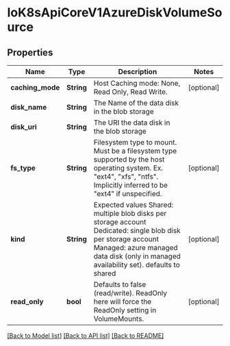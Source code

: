 # IoK8sApiCoreV1AzureDiskVolumeSource

## Properties
Name | Type | Description | Notes
------------ | ------------- | ------------- | -------------
**caching_mode** | **String** | Host Caching mode: None, Read Only, Read Write. | [optional] 
**disk_name** | **String** | The Name of the data disk in the blob storage | 
**disk_uri** | **String** | The URI the data disk in the blob storage | 
**fs_type** | **String** | Filesystem type to mount. Must be a filesystem type supported by the host operating system. Ex. \"ext4\", \"xfs\", \"ntfs\". Implicitly inferred to be \"ext4\" if unspecified. | [optional] 
**kind** | **String** | Expected values Shared: multiple blob disks per storage account  Dedicated: single blob disk per storage account  Managed: azure managed data disk (only in managed availability set). defaults to shared | [optional] 
**read_only** | **bool** | Defaults to false (read/write). ReadOnly here will force the ReadOnly setting in VolumeMounts. | [optional] 

[[Back to Model list]](../README.md#documentation-for-models) [[Back to API list]](../README.md#documentation-for-api-endpoints) [[Back to README]](../README.md)


